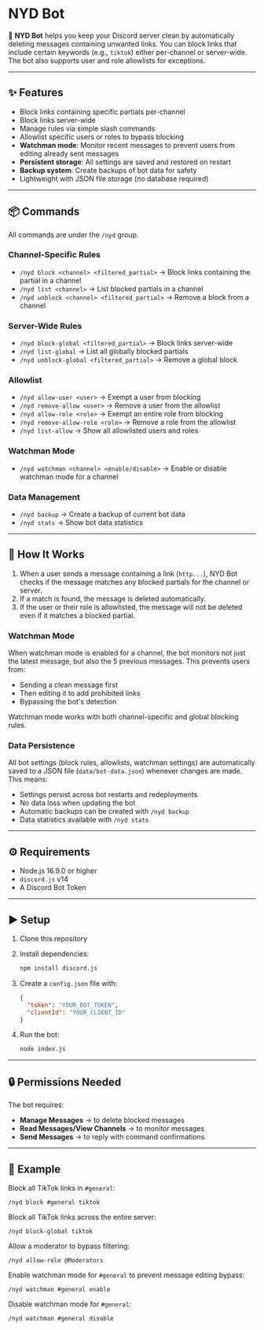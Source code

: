 # NYD Bot

🚫 **NYD Bot** helps you keep your Discord server clean by automatically deleting messages containing unwanted links. You can block links that include certain keywords (e.g., `tiktok`) either per-channel or server-wide. The bot also supports user and role allowlists for exceptions.

---

## ✨ Features

- Block links containing specific partials per-channel
- Block links server-wide
- Manage rules via simple slash commands
- Allowlist specific users or roles to bypass blocking
- **Watchman mode**: Monitor recent messages to prevent users from editing already sent messages
- **Persistent storage**: All settings are saved and restored on restart
- **Backup system**: Create backups of bot data for safety
- Lightweight with JSON file storage (no database required)

---

## 📦 Commands

All commands are under the `/nyd` group.

### Channel-Specific Rules

- `/nyd block <channel> <filtered_partial>` → Block links containing the partial in a channel
- `/nyd list <channel>` → List blocked partials in a channel
- `/nyd unblock <channel> <filtered_partial>` → Remove a block from a channel

### Server-Wide Rules

- `/nyd block-global <filtered_partial>` → Block links server-wide
- `/nyd list-global` → List all globally blocked partials
- `/nyd unblock-global <filtered_partial>` → Remove a global block

### Allowlist

- `/nyd allow-user <user>` → Exempt a user from blocking
- `/nyd remove-allow <user>` → Remove a user from the allowlist
- `/nyd allow-role <role>` → Exempt an entire role from blocking
- `/nyd remove-allow-role <role>` → Remove a role from the allowlist
- `/nyd list-allow` → Show all allowlisted users and roles

### Watchman Mode

- `/nyd watchman <channel> <enable/disable>` → Enable or disable watchman mode for a channel

### Data Management

- `/nyd backup` → Create a backup of current bot data
- `/nyd stats` → Show bot data statistics

---

## 🚀 How It Works

1. When a user sends a message containing a link (`http...`), NYD Bot checks if the message matches any blocked partials for the channel or server.
2. If a match is found, the message is deleted automatically.
3. If the user or their role is allowlisted, the message will not be deleted even if it matches a blocked partial.

### Watchman Mode

When watchman mode is enabled for a channel, the bot monitors not just the latest message, but also the 5 previous messages. This prevents users from:

- Sending a clean message first
- Then editing it to add prohibited links
- Bypassing the bot's detection

Watchman mode works with both channel-specific and global blocking rules.

### Data Persistence

All bot settings (block rules, allowlists, watchman settings) are automatically saved to a JSON file (`data/bot-data.json`) whenever changes are made. This means:

- Settings persist across bot restarts and redeployments
- No data loss when updating the bot
- Automatic backups can be created with `/nyd backup`
- Data statistics available with `/nyd stats`

---

## ⚙️ Requirements

- Node.js 16.9.0 or higher
- `discord.js` v14
- A Discord Bot Token

---

## ▶️ Setup

1. Clone this repository
2. Install dependencies:

   ```bash
   npm install discord.js
   ```

3. Create a `config.json` file with:

   ```json
   {
     "token": "YOUR_BOT_TOKEN",
     "clientId": "YOUR_CLIENT_ID"
   }
   ```

4. Run the bot:

   ```bash
   node index.js
   ```

---

## 🔒 Permissions Needed

The bot requires:

- **Manage Messages** → to delete blocked messages
- **Read Messages/View Channels** → to monitor messages
- **Send Messages** → to reply with command confirmations

---

## 📖 Example

Block all TikTok links in `#general`:

```
/nyd block #general tiktok
```

Block all TikTok links across the entire server:

```
/nyd block-global tiktok
```

Allow a moderator to bypass filtering:

```
/nyd allow-role @Moderators
```

Enable watchman mode for `#general` to prevent message editing bypass:

```
/nyd watchman #general enable
```

Disable watchman mode for `#general`:

```
/nyd watchman #general disable
```
